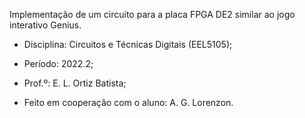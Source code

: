 Implementação de um circuito para a placa FPGA DE2 similar ao jogo interativo Genius.

- Disciplina: Circuitos e Técnicas Digitais (EEL5105);

- Período: 2022.2;

- Prof.º: E. L. Ortiz Batista;

- Feito em cooperação com o aluno: A. G. Lorenzon.
